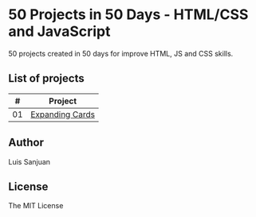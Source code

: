 # 50 Projects in 50 Days - HTML/CSS and JavaScript

50 projects created in 50 days for improve HTML, JS and CSS skills.

## List of projects

|  #  | Project                                                                                                                     |
| :-: | --------------------------------------------------------------------------------------------------------------------------- |
| 01  | [Expanding Cards](https://github.com/luiscode92/50projects50days/tree/master/expanding-cards)                             |

## Author 

Luis Sanjuan

## License

The MIT License

